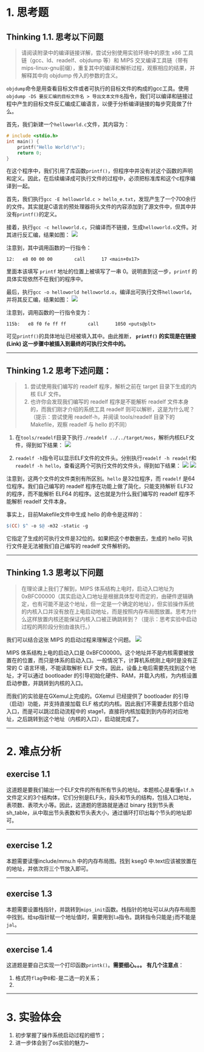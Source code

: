 # 1. 思考题
## Thinking 1.1. 思考以下问题

> 请阅读附录中的编译链接详解，尝试分别使用实验环境中的原生 x86 工具链（gcc、ld、readelf、objdump 等）和 MIPS 交叉编译工具链（带有 mips-linux-gnu前缀），重复其中的编译和解析过程，观察相应的结果，并解释其中向 objdump 传入的参数的含义。

`objdump`命令是用查看目标文件或者可执行的目标文件的构成的gcc工具。使用`objdump -DS 要反汇编的目标文件名 > 导出文本文件名`指令，我们可以编译和链接过程中产生的目标文件反汇编成汇编语言，以便于分析编译链接的每步究竟做了什么。

首先，我们新建一个`helloworld.c`文件，其内容为：
```cpp
# include <stdio.h>
int main() {
	printf("Hello World!\n");
	return 0;
}
```

在这个程序中，我们引用了库函数`printf()`，但程序中并没有对这个函数的声明和定义。因此，在后续编译成可执行文件的过程中，必须把标准库和这个c程序编译到一起。

首先，我们执行`gcc -E helloworld.c > hello_e.txt`，发现产生了一个700余行的文件。其实就是C语言的预处理器将头文件的内容添加到了源文件中，但其中并没有`printf()`的定义。

接着，执行`gcc -c helloworld.c`，只编译而不链接，生成`helloworld.o`文件。对其进行反汇编，结果如图：
![](1.png)

注意到，其中调用函数的一行指令：
```
12:   e8 00 00 00        call      17 <main+0x17>
```
里面本该填写 `printf` 地址的位置上被填写了一串 0。说明直到这一步，`printf` 的具体实现依然不在我们的程序中。

最后，执行`gcc -o helloworld helloworld.o`，编译出可执行文件`helloworld`，并将其反汇编，结果如图：
![](2.png)

注意到，调用函数的一行指令变为：
```
115b:   e8 f0 fe ff ff        call      1050 <puts@plt>
```

可见`printf()`的具体地址已经被填入其中。由此推断， 
**`printf()` 的实现是在链接 (Link) 这一步骤中被插入到最终的可执行文件中的。**

---
## Thinking 1.2 思考下述问题：
> 1. 尝试使用我们编写的 readelf 程序，解析之前在 target 目录下生成的内核 ELF 文件。
> 2. 也许你会发现我们编写的 readelf 程序是不能解析 readelf 文件本身的，而我们刚才介绍的系统工具 readelf 则可以解析，这是为什么呢？（提示：尝试使用 readelf-h，并阅读 tools/readelf 目录下的Makefile，观察 readelf 与 hello 的不同）

1. 在`tools/readelf`目录下执行`./readelf ../../target/mos`，解析内核ELF文件，得到如下结果：
![](3.png)

2. `readelf -h`指令可以显示ELF文件的文件头。分别执行`readelf -h readelf`和`readelf -h hello`，查看这两个可执行文件的文件头，得到如下结果：
![](4.png)
![](5.png)

注意到，这两个文件的文件类别有所区别。`hello` 是32位程序，而 `readelf` 是64位程序。我们自己编写的 readelf 程序在功能上做了简化，只能支持解析 ELF32 的程序，而不能解析 ELF64 的程序。这也就是为什么我们编写的 readelf 程序不能解析 readelf 文件本身。

事实上，目前Makefile文件中生成 hello 的命令是这样的：
```makefile
$(CC) $^ -o $@ -m32 -static -g
```

它指定了生成的可执行文件是32位的。如果把这个参数删去，生成的 hello 可执行文件是无法被我们自己编写的 readelf 文件解析的。

---
## Thinking 1.3 思考以下问题
> 在理论课上我们了解到，MIPS 体系结构上电时，启动入口地址为0xBFC00000（其实启动入口地址是根据具体型号而定的，由硬件逻辑确定，也有可能不是这个地址，但一定是一个确定的地址），但实验操作系统的内核入口并没有放在上电启动地址，而是按照内存布局图放置。思考为什么这样放置内核还能保证内核入口被正确跳转到？（提示：思考实验中启动过程的两阶段分别由谁执行。）

我们可以结合这张 MIPS 的启动过程来理解这个问题。
![](6.png)

MIPS 体系结构上电的启动入口是 0xBFC00000。这个地址并不是内核需要被放置在的位置，而只是体系的启动入口。一般情况下，计算机系统刚上电时是没有正常的 C 语言环境，不能读取解析 ELF 文件。因此，设备上电后需要先找到这个地址，才可以通过 bootloader 的引导初始化硬件、RAM，并载入内核，为内核设置启动参数，并跳转到内核的入口。  

而我们的实验是在GXemul上完成的。GXemul 已经提供了 bootloader 的引导（启动）功能，并支持直接加载 ELF 格式的内核。因此我们不需要去找那个启动入口，而是可以跳过启动流程中的 stage1，直接将内核加载到到内存的对应地址，之后跳转到这个地址（内核的入口），启动就完成了。

---

# 2. 难点分析
## exercise 1.1
这道题是要我们输出一个ELF文件的所有所有节头的地址。本题核心是看懂`elf.h`文件定义的3个结构体，它们分别是ELF头，段头和节头的结构，包括入口地址，表项数、表项大小等。因此，这道题的思路就是通过 binary 找到节头表 sh_table，从中取出节头表数和节头表大小，通过循环打印出每个节头的地址即可。

---
## exercise 1.2
本题需要读懂include/mmu.h 中的内存布局图。找到 kseg0 中.text应该被放置在的地址，并依次将三个节放入即可。

---
## exercise 1.3
本题需要设置栈指针，并跳转到`mips_init`函数。栈指针的地址可以从内存布局图中找到。给sp指针赋一个地址值时，需要用到`la`指令。跳转指令只能是`j`而不能是`jal`。

---
## exercise 1.4
这道题是要自己实现一个打印函数`printk()`。**需要细心。。。**
**有几个注意点**：
1. 格式符`flag`中`0`和`-`是二选一的关系；
2. 

---

# 3. 实验体会
1. 初步掌握了操作系统启动过程的细节；
2. 进一步体会到了os实验的魅力~